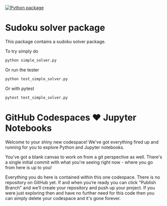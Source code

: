 [![Python package](https://github.com/iheitlager/sudoku/actions/workflows/python-package.yml/badge.svg)](https://github.com/iheitlager/sudoku/actions/workflows/python-package.yml)

# Sudoku solver package

This package contains a sudoku solver package.

To try simply do
```python
python simple_solver.py
```

Or run the tester
```python
python test_simple_solver.py
```

Or with pytest
```python
pytest test_simple_solver.py
```



# GitHub Codespaces ♥️ Jupyter Notebooks

Welcome to your shiny new codespace! We've got everything fired up and running for you to explore Python and Jupyter notebooks.

You've got a blank canvas to work on from a git perspective as well. There's a single initial commit with what you're seeing right now - where you go from here is up to you!

Everything you do here is contained within this one codespace. There is no repository on GitHub yet. If and when you’re ready you can click "Publish Branch" and we’ll create your repository and push up your project. If you were just exploring then and have no further need for this code then you can simply delete your codespace and it's gone forever.
